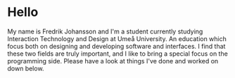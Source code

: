 # Hello

My name is Fredrik Johansson and I'm a student currently studying Interaction Technology and Design at Umeå University. An education which focus both on designing and developing software and interfaces. I find that these two fields are truly important, and I like to bring a special focus on the programming side. Please have a look at things I've done and worked on down below.